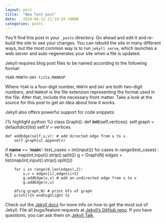 ```yaml
---
layout: post
title:  "New Test post"
date:   2020-04-12 21:19:24 +0000
categories: posts
---
```

You’ll find this post in your `_posts` directory. Go ahead and edit it and re-build the site to see your changes. You can rebuild the site in many different ways, but the most common way is to run `jekyll serve`, which launches a web server and auto-regenerates your site when a file is updated.

Jekyll requires blog post files to be named according to the following format:

`YEAR-MONTH-DAY-title.MARKUP`

Where `YEAR` is a four-digit number, `MONTH` and `DAY` are both two-digit numbers, and `MARKUP` is the file extension representing the format used in the file. After that, include the necessary front matter. Take a look at the source for this post to get an idea about how it works.

Jekyll also offers powerful support for code snippets:

{% highlight python %}
class Graph():
    def __init__(self,vertices):
        self.graph = defaultdict(list)
        self.V = vertices

    def addEdge(self,u,v): # add directed edge from u to v.
        self.graph[u].append(v)

if __name__ == '__main__':
    test_cases = int(input())
    for cases in range(test_cases) :
        N,E = map(int,input().strip().split())
        g = Graph(N)
        edges = list(map(int,input().strip().split()))

        for i in range(0,len(edges),2):
            u,v = edges[i],edges[i+1]
            g.addEdge(u,v) # add an undirected edge from u to v
            g.addEdge(v,u)

        dfs(g.graph,N) # print bfs of graph
        print(){% endhighlight %}


Check out the [Jekyll docs][jekyll-docs] for more info on how to get the most out of Jekyll. File all bugs/feature requests at [Jekyll’s GitHub repo][jekyll-gh]. If you have questions, you can ask them on [Jekyll Talk][jekyll-talk].

[jekyll-docs]: https://jekyllrb.com/docs/home
[jekyll-gh]:   https://github.com/jekyll/jekyll
[jekyll-talk]: https://talk.jekyllrb.com/
